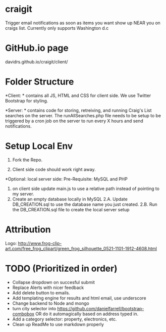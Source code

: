 craigit
=======

Trigger email notifications as soon as items you want show up NEAR you on craigs list.
Currently only supports Washington d.c

GitHub.io page
==============

davidrs.github.io/craigit/client/


Folder Structure
================

*Client: * contains all JS, HTML and CSS for client side.
We use Twitter Bootstrap for styling.

*Server: * contains code for storing, retreiving, and running Craig's List searches on the server.
The runAllSearches.php file needs to be setup to be triggered by a cron job on the server to run every X hours and send notifications.


Setup Local Env
===============


1. Fork the Repo.

2. Client side code should work right away.

*Optional: local server side:
Pre-Requisite: MySQL and PHP
1. on client side update main.js to use a relative path instead of pointing to my server.
2. Create an empty database locally in MySQL
2.A. Update DB_CREATION.sql to use the database name you just created.
2.B. Run the DB_CREATION.sql file to create the local server setup


Attribution
============

Logo: http://www.frog-clip-art.com/free_frog_clipart/green_frog_silhouette_0521-1101-1912-4608.html


TODO (Prioritized in order)
=========


- Collapse dropdown on succesful submit
- Replace Alerts with nicer feedback
- Add delete button to emails.
- Add templating engine for results and html email, use underscore
- Change backend to Node and mongo
- turn city selector into https://github.com/danielfarrell/bootstrap-combobox
OR do it automagically based on address typed in.
- Add a category selector: property, electronics, etc.
- Clean up ReadMe to use markdown properly
